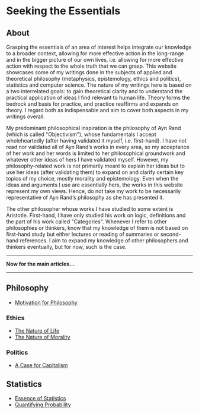 # Seeking the Essentials
## About
Grasping the essentials of an area of interest helps integrate our knowledge to a broader context, allowing for more effective action in the long-range and in the bigger picture of our own lives, i.e. allowing for more effective action with respect to the whole truth that we can grasp. This website showcases some of my writings done in the subjects of applied and theoretical philosophy (metaphysics, epistemology, ethics and politics), statistics and computer science. The nature of my writings here is based on a two interrelated goals: to gain theoretical clarity and to understand the practical application of ideas I find relevant to human life. Theory forms the bedrock and basis for practice, and practice reaffirms and expands on theory. I regard both as indispensable and aim to cover both aspects in my writings overall.

My predominant philosophical inspiration is the philosophy of Ayn Rand (which is called "Objectivism"), whose fundamentals I accept wholeheartedly (after having validated it myself, i.e. first-hand). I have not read nor validated all of Ayn Rand’s works in every area, so my acceptance of her work and her words is limited to her philosophical groundwork and whatever other ideas of hers I have validated myself. However, my philosophy-related work is not primarily meant to explain her ideas but to use her ideas (after validating them) to expand on and clarify certain key topics of my choice, mostly morality and epistemology. Even when the ideas and arguments I use are essentially hers, the works in this website represent my own views. Hence, do not take my work to be necessarily representative of Ayn Rand’s philosophy as she has presented it.

The other philosopher whose works I have studied to some extent is Aristotle. First-hand, I have only studied his work on logic, definitions and the part of his work called "Categories". Whenever I refer to other philosophies or thinkers, know that my knowledge of them is not based on first-hand study but either lectures or reading of summaries or second-hand references. I aim to expand my knowledge of other philosophers and thinkers eventually, but for now, such is the case.

---

**Now for the main articles...**

---

## Philosophy
- [Motivation for Philosophy](https://pranigopu.github.io/seeking-the-essentials/motivation-for-philosophy.html)

### Ethics
- [The Nature of Life](https://pranigopu.github.io/seeking-the-essentials/nature-of-life.html)
- [The Nature of Morality](https://pranigopu.github.io/seeking-the-essentials/nature-of-morality.html)

### Politics
- [A Case for Capitalism](https://pranigopu.github.io/seeking-the-essentials/case-for-capitalism.html)

## Statistics
- [Essence of Statistics](https://pranigopu.github.io/seeking-the-essentials/essence-of-statistics.html)
- [Quantifying Probability](https://pranigopu.github.io/seeking-the-essentials/quantifying-probability.html)
